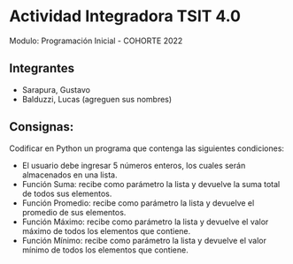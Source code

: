 # Actividad Integradora TSIT 4.0

Modulo: Programación Inicial - COHORTE 2022

## Integrantes

- Sarapura, Gustavo
- Balduzzi, Lucas
(agreguen sus nombres)


## Consignas:
Codificar en Python un programa que contenga las siguientes condiciones:
- El usuario debe ingresar 5 números enteros, los cuales serán almacenados en una
lista.
- Función Suma: recibe como parámetro la lista y devuelve la suma total de todos
sus elementos.
- Función Promedio: recibe como parámetro la lista y devuelve el promedio de sus
elementos.
- Función Máximo: recibe como parámetro la lista y devuelve el valor máximo de
todos los elementos que contiene.
- Función Mínimo: recibe como parámetro la lista y devuelve el valor mínimo de
todos los elementos que contiene.

